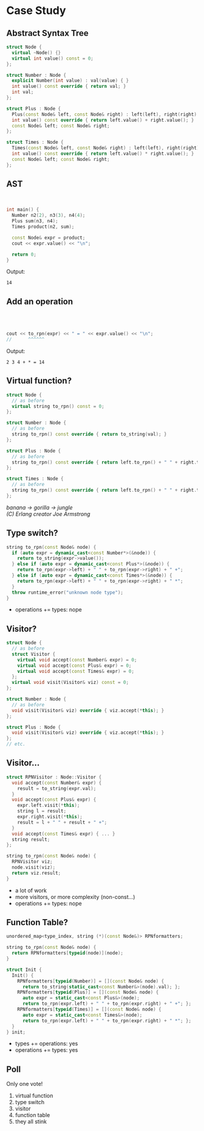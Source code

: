# Case Study




## Abstract Syntax Tree


```C++
struct Node {
  virtual ~Node() {}
  virtual int value() const = 0;
};

struct Number : Node {
  explicit Number(int value) : val(value) { }
  int value() const override { return val; }
  int val;
};

struct Plus : Node {
  Plus(const Node& left, const Node& right) : left(left), right(right) { }
  int value() const override { return left.value() + right.value(); }
  const Node& left; const Node& right;
};

struct Times : Node {
  Times(const Node& left, const Node& right) : left(left), right(right) { }
  int value() const override { return left.value() * right.value(); }
  const Node& left; const Node& right;
};
```



## AST

<br/>

```C++
int main() {
  Number n2(2), n3(3), n4(4);
  Plus sum(n3, n4);
  Times product(n2, sum);

  const Node& expr = product;
  cout << expr.value() << "\n";

  return 0;
}
```

Output:
```
14
```



## Add an operation

<br/><br/>

```C++
cout << to_rpn(expr) << " = " << expr.value() << "\n";
//      ^^^^^^
```

Output:
```
2 3 4 + * = 14
```




## Virtual function?

```C++
struct Node {
  // as before
  virtual string to_rpn() const = 0;
};

struct Number : Node {
  // as before
  string to_rpn() const override { return to_string(val); }
};

struct Plus : Node {
  // as before
  string to_rpn() const override { return left.to_rpn() + " " + right.to_rpn() + " +"; }
};

struct Times : Node {
  // as before
  string to_rpn() const override { return left.to_rpn() + " " + right.to_rpn() + " *"; }
};
```

<p class="fragment"><em>
banana -> gorilla -> jungle<br/>
(C) Erlang creator Joe Armstrong
</em></p>



## Type switch?

```C++
string to_rpn(const Node& node) {
  if (auto expr = dynamic_cast<const Number*>(&node)) {
    return to_string(expr->value());
  } else if (auto expr = dynamic_cast<const Plus*>(&node)) {
    return to_rpn(expr->left) + " " + to_rpn(expr->right) + " +";
  } else if (auto expr = dynamic_cast<const Times*>(&node)) {
    return to_rpn(expr->left) + " " + to_rpn(expr->right) + " *";
  }
  throw runtime_error("unknown node type");
}
```

* operations += types: nope




## Visitor?

```C++
struct Node {
  // as before
  struct Visitor {
    virtual void accept(const Number& expr) = 0;
    virtual void accept(const Plus& expr) = 0;
    virtual void accept(const Times& expr) = 0;
  };
  virtual void visit(Visitor& viz) const = 0;
};

struct Number : Node {
  // as before
  void visit(Visitor& viz) override { viz.accept(*this); }
};

struct Plus : Node {
  void visit(Visitor& viz) override { viz.accept(*this); }
};
// etc.
```




## Visitor...

```C++
struct RPNVisitor : Node::Visitor {
  void accept(const Number& expr) {
    result = to_string(expr.val);
  }
  void accept(const Plus& expr) {
    expr.left.visit(*this);
    string l = result;
    expr.right.visit(*this);
    result = l + " " + result + " +";
  }
  void accept(const Times& expr) { ... }
  string result;
};

string to_rpn(const Node& node) {
  RPNVisitor viz;
  node.visit(viz);
  return viz.result;
}
```


* a lot of work
* more visitors, or more complexity (non-const...)
* operations += types: nope



## Function Table?

```C++
unordered_map<type_index, string (*)(const Node&)> RPNformatters;

string to_rpn(const Node& node) {
  return RPNformatters[typeid(node)](node);
}

struct Init {
  Init() {
    RPNformatters[typeid(Number)] = [](const Node& node) {
      return to_string(static_cast<const Number&>(node).val); };
    RPNformatters[typeid(Plus)] = [](const Node& node) {
      auto expr = static_cast<const Plus&>(node);
      return to_rpn(expr.left) + " " + to_rpn(expr.right) + " +"; };
    RPNformatters[typeid(Times)] = [](const Node& node) {
      auto expr = static_cast<const Times&>(node);
      return to_rpn(expr.left) + " " + to_rpn(expr.right) + " *"; };
  }
} init;
```

* types += operations: yes
* operations += types: yes



## Poll

Only one vote!

<ol>
  <li>virtual function</li>
  <li>type switch</li>
  <li>visitor</li>
  <li>function table</li>
  <li class="fragment">they all stink</li>
</ol>
